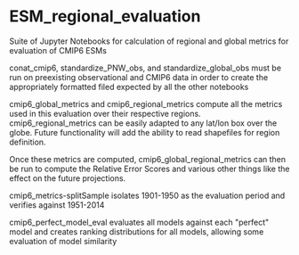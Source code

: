 # ESM_regional_evaluation
Suite of Jupyter Notebooks for calculation of regional and global metrics for evaluation of CMIP6 ESMs

conat_cmip6, standardize_PNW_obs, and standardize_global_obs must be run on preexisting observational and CMIP6
data in order to create the appropriately formatted filed expected by all the other notebooks

cmip6_global_metrics and cmip6_regional_metrics compute all the metrics used in this evaluation over their 
respective regions.  cmip6_regional_metrics can be easily adapted to any lat/lon box over the globe.
Future functionality will add the ability to read shapefiles for region definition.

Once these metrics are computed, cmip6_global_regional_metrics can then be run to compute the Relative Error Scores
and various other things like the effect on the future projections.

cmip6_metrics-splitSample isolates 1901-1950 as the evaluation period and verifies against 1951-2014

cmip6_perfect_model_eval evaluates all models against each "perfect" model and creates ranking distributions for
all models, allowing some evaluation of model similarity
